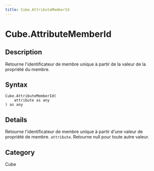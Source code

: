 ```yaml
---
title: Cube.AttributeMemberId
---
```


# Cube.AttributeMemberId


## Description

Retourne l&#39;identificateur de membre unique à partir de la valeur de la propriété du membre.


## Syntax

```powerquery
Cube.AttributeMemberId(
    attribute as any
) as any
```


## Details

Retourne l'identificateur de membre unique à partir d'une valeur de propriété de membre. <code>attribute</code>. Retourne null pour toute autre valeur.



## Category
Cube
